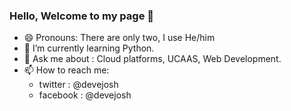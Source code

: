 ### Hello, Welcome to my page 👋
- 😄 Pronouns: There are only two, I use He/him
-  🌱 I’m currently learning Python.
-  💬 Ask me about : Cloud platforms, UCAAS, Web Development.
- 📫 How to reach me: 
    - twitter : @devejosh
    - facebook : @devejosh
<!--
**devejosh/devejosh** is a ✨ _special_ ✨ repository because its `README.md` (this file) appears on your GitHub profile.

Here are some ideas to get you started:

- 🔭 I’m currently working on ...
- 🌱 I’m currently learning ...
- 👯 I’m looking to collaborate on ...
- 🤔 I’m looking for help with ...
- 💬 Ask me about : Cloud platforms, UCAAS, Web Development
- 📫 How to reach me: ...
- 😄 Pronouns: There are only two, I use He/him
- ⚡ Fun fact: ...
-->

